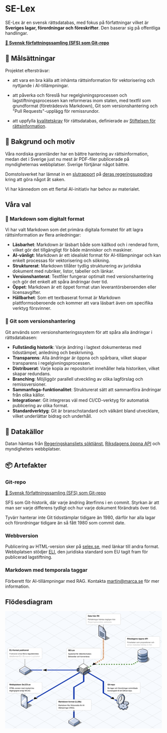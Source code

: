 # SE-Lex

SE-Lex är en svensk rättsdatabas, med fokus på författningar vilket är **Sveriges lagar, förordningar och föreskrifter**. Den baserar sig på offentliga handlingar.

**[📗 Svensk författningssamling (SFS) som Git-repo](https://github.com/se-lex/sfs)**

## 🎯 Målsättningar

Projektet eftersträvar:

- att vara en bra källa att inhämta rättsinformation för vektorisering och nyttjande i AI-tillämpningar.

- att påverka och föreslå hur regelgivningsprocessen och lagstiftningsprocessen kan reformeras inom staten, med textfil som grundformat (företrädesvis Markdown), Git som versionshantering och "Pull Requests"-upplägg för remissrundor.

- att uppfylla [kvalitetskrav](https://rattsinfo.se/kvalitetskrav/) för rättsdatabas, definierade av [Stiftelsen för rättsinformation](https://rattsinfo.se).

## 🫶 Bakgrund och motiv

Våra nordiska grannländer har en bättre hantering av rättsinformation, medan det i Sverige just nu mest är PDF-filer publicerade på myndigheternas webbplatser. Sverige förtjänar något bättre.

Domstolsverket har lämnat in en [slutrapport](https://www.domstol.se/nyheter/2025/05/alternativa-vagar-framat-for-en-saker-och-effektiv-tillgang-till-rattsinformation--redovisning-av-regeringsuppdrag/) på [deras regeringsuppdrag](https://www.regeringen.se/pressmeddelanden/2023/12/uppdrag-om-en-saker-och-effektiv-tillgang-till-rattsinformation/) kring att göra något åt saken.

Vi har kännedom om ett flertal AI-initiativ har behov av materialet.

## Våra val

### 📝 Markdown som digitalt format

Vi har valt Markdown som det primära digitala formatet för att lagra rättsinformation av flera anledningar:

- **Läsbarhet**: Markdown är läsbart både som källkod och i renderad form, vilket gör det tillgängligt för både människor och maskiner.
- **AI-vänligt**: Markdown är ett idealiskt format för AI-tillämpningar och kan enkelt processas för vektorisering och sökning.
- **Strukturerat**: Markdown tillåter tydlig strukturering av juridiska dokument med rubriker, listor, tabeller och länkar.
- **Versionshanterat**: Textfiler fungerar optimalt med versionshantering och gör det enkelt att spåra ändringar över tid.
- **Öppet**: Markdown är ett öppet format utan leverantörsberoenden eller licensavgifter.
- **Hållbarhet**: Som ett textbaserat format är Markdown plattformsoberoende och kommer att vara läsbart även om specifika verktyg försvinner.

### 🌿 Git som versionshantering

Git används som versionshanteringssystem för att spåra alla ändringar i rättsdatabasen:

- **Fullständig historik**: Varje ändring i lagtext dokumenteras med tidsstämpel, anledning och beskrivning.
- **Transparens**: Alla ändringar är öppna och spårbara, vilket skapar transparens i regelgivningsprocessen.
- **Distribuerat**: Varje kopia av repositoriet innehåller hela historiken, vilket skapar redundans.
- **Branching**: Möjliggör parallell utveckling av olika lagförslag och remissversioner.
- **Sammanfoga-funktionalitet**: Strukturerat sätt att sammanföra ändringar från olika källor.
- **Integrationer**: Git integreras väl med CI/CD-verktyg för automatisk publicering av olika format.
- **Standardverktyg**: Git är branschstandard och välkänt bland utvecklare, vilket underlättar bidrag och underhåll.

## 🔗 Datakällor

Datan hämtas från [Regeringskansliets söktjänst](https://beta.rkrattsbaser.gov.se), [Riksdagens öppna API](https://www.riksdagen.se/sv/dokument-och-lagar/riksdagens-oppna-data/) och myndigheters webbplatser.

## 📦 Artefakter

### Git-repo

[📗 Svensk författningssamling (SFS) som Git-repo](https://github.com/se-lex/sfs)

SFS som Git-historik, där varje ändring återfinns i en commit. Styrkan är att man ser varje differens tydligt och hur varje dokument förändrats över tid.

Tyvärr hanterar inte Git tidsstämplar tidigare än 1980, därför har alla lagar och förordningar tidigare än så fått 1980 som commit date.

### Webbversion

Publicering av HTML-version sker på [selex.se](https://selex.se), med länkar till andra format. Webbplatsen stödjer [ELI](https://eur-lex.europa.eu/eli-register/about.html), den juridiska standard som EU tagit fram för publicerad lagstiftning.

### Markdown med temporala taggar

Förberett för AI-tillämpningar med RAG. Kontakta martin@marca.se för mer information.

## Flödesdiagram

![Systemskiss över SE-Lex](systemskiss-selex.png)

